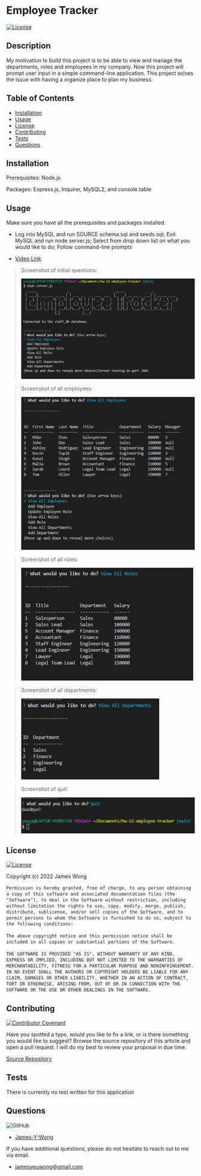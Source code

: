 # Employee Tracker

  [![License](https://img.shields.io/badge/License-MIT-blue.svg)](https://opensource.org/licenses/MIT)
  
  ## Description
  
  My motivation to build this project is to be able to view and manage the departments, roles and employees in my company. Now this project will prompt user input in a simple command-line application. This project solves the issue with having a organize place to plan my business. 
  
  ## Table of Contents
  
  - [Installation](#installation)
  - [Usage](#usage)
  - [License](#license)
  - [Contributing](#contributing)
  - [Tests](#tests)
  - [Questions](#questions)
  
  
  ## Installation
  
  Prerequisites: Node.js
  
  Packages: Express.js, Inquirer, MySQL2, and console.table
  
  ## Usage
  
  Make sure you have all the prerequisites and packages installed. 
  
  - Log into MySQL and run SOURCE schema.sql and seeds.sql; Exit MySQL and run node server.js; Select from drop down list on what you would like to do; Follow command-line prompts

  - [Video Link](https://drive.google.com/file/d/1ed8dmnbzVahxxjjb4DUFKf2mq_qEj3Yd/view)

  >Screenshot of initial questions:
  >
  >![Initial Screenshot](/images/employee-tracker-init-screenshot.png)

  >Screenshot of all employees:
  >
  >![Employee Screenshot](/images/employee-tracker-employee-screenshot.png)

  >Screenshot of all roles:
  >
  >![Role Screenshot](/images/employee-tracker-role-screenshot.png)

  >Screenshot of all departments:
  >
  >![Department Screenshot](/images/employee-tracker-dept-screenshot.png)

  >Screenshot of quit:
  >
  >![Quit Screenshot](/images/employee-tracker-quit-screenshot.png)
  
  ## License
  
  [![License](https://img.shields.io/badge/License-MIT-blue.svg)](https://opensource.org/licenses/MIT)
  
  Copyright (c) 2022 James Wong
  
    Permission is hereby granted, free of charge, to any person obtaining a copy of this software and associated documentation files (the "Software"), to deal in the Software without restriction, including without limitation the rights to use, copy, modify, merge, publish, distribute, sublicense, and/or sell copies of the Software, and to permit persons to whom the Software is furnished to do so, subject to the following conditions:
    
    The above copyright notice and this permission notice shall be included in all copies or substantial portions of the Software.
    
    THE SOFTWARE IS PROVIDED "AS IS", WITHOUT WARRANTY OF ANY KIND, EXPRESS OR IMPLIED, INCLUDING BUT NOT LIMITED TO THE WARRANTIES OF MERCHANTABILITY, FITNESS FOR A PARTICULAR PURPOSE AND NONINFRINGEMENT. IN NO EVENT SHALL THE AUTHORS OR COPYRIGHT HOLDERS BE LIABLE FOR ANY CLAIM, DAMAGES OR OTHER LIABILITY, WHETHER IN AN ACTION OF CONTRACT, TORT OR OTHERWISE, ARISING FROM, OUT OF OR IN CONNECTION WITH THE SOFTWARE OR THE USE OR OTHER DEALINGS IN THE SOFTWARE.
  
  ## Contributing
  
  [![Contributor Covenant](https://img.shields.io/badge/Contributor%20Covenant-2.1-4baaaa.svg)](https://www.contributor-covenant.org/version/2/1/code_of_conduct/)
  
  Have you spotted a typo, would you like to fix a link, or is there something you would like to suggest? Browse the source repository of this article and open a pull request. I will do my best to review your proposal in due time.
  
  [Source Repository](https://github.com/James-Y-Wong/hw-12-employee-tracker)
  
  ## Tests
  
  There is currently no test written for this application
  
  ## Questions
  
  ![GitHub](https://img.shields.io/badge/github-%23121011.svg?style=for-the-badge&logo=github&logoColor=white)
  
  - [James-Y-Wong](https://github.com/James-Y-Wong)
  
  If you have additional questions, please do not hesitate to reach out to me via email.
  
  - jamesyeuwong@gmail.com
  